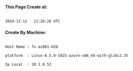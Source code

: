 
   
#### This Page Create at:

```bash

2024-12-12 - 11:26:26 UTC

```

#### Create By Machine:

```bash

Host Name : fv-az881-620

platform  : Linux-6.5.0-1025-azure-x86_64-with-glibc2.35

Ip Local  : 10.1.0.52

```

